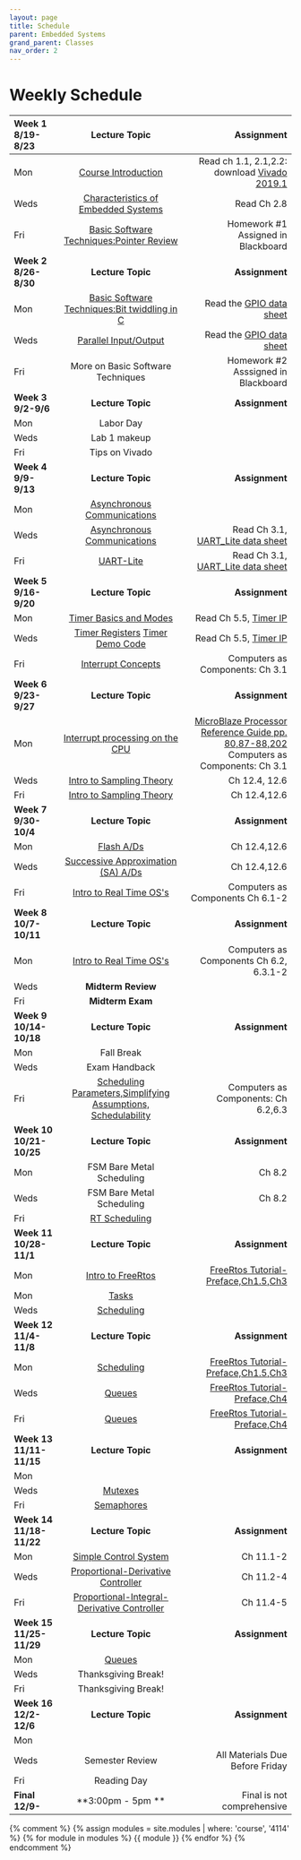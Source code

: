 ```yaml
---
layout: page
title: Schedule
parent: Embedded Systems
grand_parent: Classes
nav_order: 2
---
```


# Weekly Schedule

| Week 1 8/19-8/23        | Lecture Topic                          | Assignment           |
| :---------------------- | :------------------------------------: | --------------------:|
| Mon   | [Course Introduction](../../_modules/eecs-4114/4114_intro_F24.pdf) |  Read ch 1.1, 2.1,2.2: download [Vivado 2019.1](https://www.xilinx.com/support/download/index.html/content/xilinx/en/downloadNav/vivado-design-tools/archive.html)     |
| Weds  | [Characteristics of Embedded Systems](../../_modules/eecs-4114/4114_emboverview2_F23.pdf) |  Read Ch 2.8 |
| Fri   | [Basic Software Techniques:Pointer Review](../../_modules/eecs-4114/Pointers.pdf) | Homework #1 Assigned in Blackboard   |
| **Week 2 8/26-8/30**    |  **Lecture Topic**                     | **Assignment**       |
| Mon   | [Basic Software Techniques:Bit twiddling in C](../../_modules/eecs-4114/4114_bit_twiddling.pdf) |  Read the [GPIO data sheet](../../_modules/eecs-4114/data-sheets/axi-gpio.pdf)    |
| Weds  | [Parallel Input/Output](../../_modules/eecs-4114/4114_gpio.pdf) |  Read the [GPIO data sheet](../../_modules/eecs-4114/data-sheets/axi-gpio.pdf) |
| Fri   | More on Basic Software Techniques |  Homework #2 Asssigned in Blackboard  |
| **Week 3 9/2-9/6**      | **Lecture Topic**                      | **Assignment**       |
| Mon   | Labor Day       |      |
| Weds  | Lab 1 makeup    |      |
| Fri   | Tips on Vivado  |      |
| **Week 4 9/9-9/13**     | **Lecture Topic**                      | **Assignment**       |
| Mon   | [Asynchronous Communications](../../_modules/eecs-4114/4114asynch.pdf) |  |
| Weds  | [Asynchronous Communications](../../_modules/eecs-4114/4114asynch.pdf) | Read Ch 3.1, [UART_Lite data sheet](../../_modules/eecs-4114/data-sheets/pg142-axi-uartlite.pdf) |
| Fri   | [UART-Lite](../../_modules/eecs-4114/4114uart-lite-1.pdf) |  Read Ch 3.1, [UART_Lite data sheet](../../_modules/eecs-4114/data-sheets/pg142-axi-uartlite.pdf) |
| **Week 5 9/16-9/20**    | **Lecture Topic**                      | **Assignment**       |
| Mon   | [Timer Basics and Modes](../../_modules/eecs-4114/4114timers.pdf) | Read Ch 5.5, [Timer IP](../../_modules/eecs-4114/data-sheets/pg079-axi-timer.pdf) |
| Weds  | [Timer Registers](../../_modules/eecs-4114/4114timers.pdf) [Timer Demo Code](../../_modules/eecs-4114/timer-demo.pdf)| Read Ch 5.5, [Timer IP](../../_modules/eecs-4114/data-sheets/pg079-axi-timer.pdf) |
| Fri   |   [Interrupt Concepts](../../_modules/eecs-4114/4114-Interrupts-axi.pdf) | Computers as Components: Ch 3.1 |
| **Week 6 9/23-9/27**    | **Lecture Topic**                      | **Assignment**       |
| Mon   | [Interrupt processing on the CPU](../../_modules/eecs-4114/4114-Interrupts-axi.pdf) | [MicroBlaze Processor Reference Guide pp. 80,87-88,202](https://www.amd.com/content/dam/xilinx/support/documents/sw_manuals/xilinx2021_2/ug984-vivado-microblaze-ref.pdf) <br> Computers as Components: Ch 3.1  |
| Weds   | [Intro to Sampling Theory](../../_modules/eecs-4114/AtoD.pdf) | Ch 12.4, 12.6 |
| Fri | [Intro to Sampling Theory](../../_modules/eecs-4114/AtoD.pdf) |Ch 12.4,12.6 |
| **Week 7 9/30-10/4**    | **Lecture Topic**                      | **Assignment**       |
| Mon   | [Flash A/Ds](../../_modules/eecs-4114/AtoD.pdf) |  Ch 12.4,12.6  |
| Weds  | [Successive Approximation (SA) A/Ds](../../_modules/eecs-4114/AtoD.pdf) | Ch 12.4,12.6  |
| Fri   |  [Intro to Real Time OS's](../../_modules/eecs-4114/4114OS-1.pdf)|  Computers as Components Ch 6.1-2  |
| **Week 8 10/7-10/11**   | **Lecture Topic**                      | **Assignment**       |
| Mon   |   [Intro to Real Time OS's](../../_modules/eecs-4114/4114OS-1.pdf)|  Computers as Components Ch 6.2, 6.3.1-2  |
| Weds  | **Midterm Review** |   |
| Fri   | **Midterm Exam**   |   |
| **Week 9 10/14-10/18**  | **Lecture Topic**                      | **Assignment**       |
| Mon   | Fall Break      |   |
| Weds  | Exam Handback   |   |
| Fri   |  [Scheduling Parameters,Simplifying Assumptions, Schedulability](../../_modules/eecs-4114/4114OS-1.pdf)    |   Computers as Components: Ch 6.2,6.3    |
| **Week 10 10/21-10/25** |  **Lecture Topic**                     | **Assignment**       |
| Mon   |  FSM Bare Metal Scheduling  |   Ch 8.2      |
| Weds  |  FSM Bare Metal Scheduling   |  Ch 8.2       |
| Fri   |  [RT Scheduling](../../_modules/eecs-4114/4114OS-1.pdf)  |         |
| **Week 11 10/28-11/1**  | **Lecture Topic**                      | **Assignment**       |
| Mon   |  [Intro to FreeRtos](../../_modules/eecs-4114/freeRtos.pdf)| [FreeRtos Tutorial-Preface,Ch1.5,Ch3](../../_modules/eecs-4114/161204_Mastering_the_FreeRTOS_Real_Time_Kernel-A_Hands-On_Tutorial_Guide.pdf) |
| Mon   |  [Tasks](../../_modules/eecs-4114/freeRtos.pdf)   |   |
| Weds  |  [Scheduling](../../_modules/eecs-4114/freeRtos.pdf) |   |
| **Week 12 11/4-11/8**   | **Lecture Topic**                      | **Assignment**       |
| Mon   |   [Scheduling](../../_modules/eecs-4114/freeRtos.pdf)        | [FreeRtos Tutorial-Preface,Ch1.5,Ch3](../../_modules/eecs-4114/161204_Mastering_the_FreeRTOS_Real_Time_Kernel-A_Hands-On_Tutorial_Guide.pdf)   |
| Weds  |    [Queues](../../_modules/eecs-4114/Queues2.pdf)    | [FreeRtos Tutorial-Preface,Ch4](../../_modules/eecs-4114/161204_Mastering_the_FreeRTOS_Real_Time_Kernel-A_Hands-On_Tutorial_Guide.pdf) |
| Fri   | [Queues](../../_modules/eecs-4114/Queues2.pdf)         | [FreeRtos Tutorial-Preface,Ch4](../../_modules/eecs-4114/161204_Mastering_the_FreeRTOS_Real_Time_Kernel-A_Hands-On_Tutorial_Guide.pdf) |
| **Week 13 11/11-11/15** | **Lecture Topic**                      | **Assignment**       |
| Mon   |  |        |
| Weds  |   [Mutexes ](../../_modules/eecs-4114/freeRtos.pdf)        |   |
| Fri   |  [Semaphores](../../_modules/eecs-4114/freeRtos.pdf)         |   |
| **Week 14 11/18-11/22** | **Lecture Topic**                      | **Assignment**       |
| Mon   | [Simple Control System](../../_modules/eecs-4114/PIDcontrol.pdf)| Ch 11.1-2     |
| Weds  | [Proportional-Derivative Controller](../../_modules/eecs-4114/PIDcontrol.pdf) | Ch 11.2-4 |
| Fri   | [Proportional-Integral-Derivative Controller](../../_modules/eecs-4114/PIDcontrol.pdf)| Ch 11.4-5 |
| **Week 15 11/25-11/29** | **Lecture Topic**                      | **Assignment**       |
| Mon   | [Queues](../../_modules/eecs-4114/Queues2.pdf)|   |
| Weds  | Thanksgiving Break! |   |
| Fri   | Thanksgiving Break! |   |
| **Week 16 12/2-12/6**   | **Lecture Topic**                      | **Assignment**       |
| Mon   |   |   |
| Weds  | Semester Review | All Materials Due Before Friday |
| Fri   | Reading Day     |   |
| **Final 12/9-**         | **3:00pm - 5pm **                      | Final is not comprehensive |


{% comment %}
{% assign modules = site.modules | where: 'course', '4114' %}
{% for module in modules %}
  {{ module }}
{% endfor %}
{% endcomment %}
